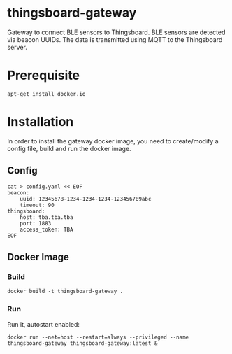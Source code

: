 # thingsboard-gateway
Gateway to connect BLE sensors to Thingsboard.
BLE sensors are detected via beacon UUIDs.
The data is transmitted using MQTT to the Thingsboard server.

# Prerequisite
```
apt-get install docker.io
```

# Installation
In order to install the gateway docker image, you need to create/modify a config file, build and run the docker image.
## Config
```
cat > config.yaml << EOF
beacon:
    uuid: 12345678-1234-1234-1234-123456789abc
    timeout: 90
thingsboard:
    host: tba.tba.tba
    port: 1883
    access_token: TBA
EOF
```
## Docker Image
### Build
```
docker build -t thingsboard-gateway .
```
### Run
Run it, autostart enabled:
```
docker run --net=host --restart=always --privileged --name thingsboard-gateway thingsboard-gateway:latest &
```
